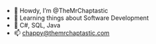 - 👋 Howdy, I’m @TheMrChaptastic
- 👀 Learning things about Software Development
- 🌱 C#, SQL, Java
- 📫 chappy@themrchaptastic.com


<!---
TheMrChaptastic/TheMrChaptastic is a ✨ special ✨ repository because its `README.md` (this file) appears on your GitHub profile.
You can click the Preview link to take a look at your changes.
--->
